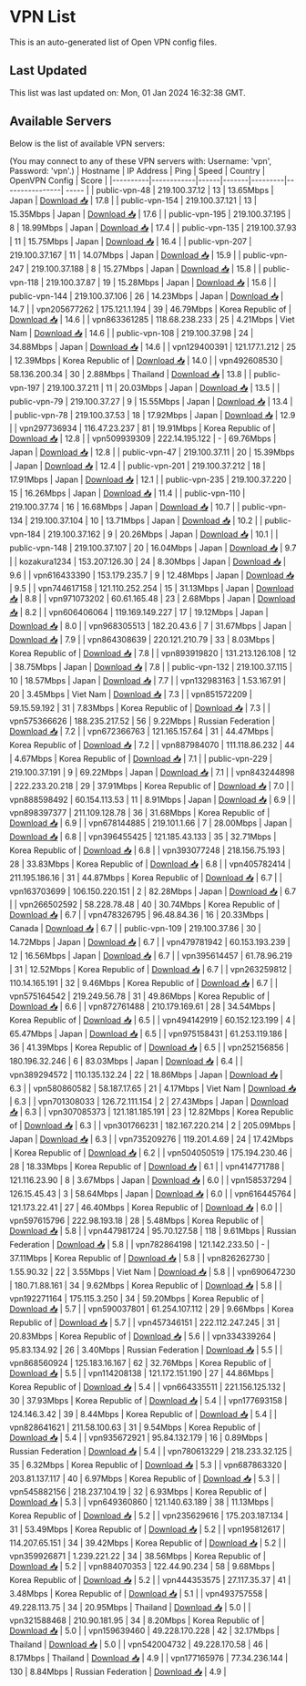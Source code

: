 # VPN List

This is an auto-generated list of Open VPN config files.

## Last Updated

This list was last updated on: Mon, 01 Jan 2024 16:32:38 GMT.

## Available Servers

Below is the list of available VPN servers:

(You may connect to any of these VPN servers with: Username: 'vpn', Password: 'vpn'.)
| Hostname | IP Address | Ping | Speed | Country | OpenVPN Config | Score |
|----------|------------|------|-------|---------|----------------| ----- |
| public-vpn-48 | 219.100.37.12 | 13 | 13.65Mbps | Japan | [Download 📥](./configs/server_0_JP.ovpn) | 17.8 |
| public-vpn-154 | 219.100.37.121 | 13 | 15.35Mbps | Japan | [Download 📥](./configs/server_1_JP.ovpn) | 17.6 |
| public-vpn-195 | 219.100.37.195 | 8 | 18.99Mbps | Japan | [Download 📥](./configs/server_2_JP.ovpn) | 17.4 |
| public-vpn-135 | 219.100.37.93 | 11 | 15.75Mbps | Japan | [Download 📥](./configs/server_3_JP.ovpn) | 16.4 |
| public-vpn-207 | 219.100.37.167 | 11 | 14.07Mbps | Japan | [Download 📥](./configs/server_4_JP.ovpn) | 15.9 |
| public-vpn-247 | 219.100.37.188 | 8 | 15.27Mbps | Japan | [Download 📥](./configs/server_5_JP.ovpn) | 15.8 |
| public-vpn-118 | 219.100.37.87 | 19 | 15.28Mbps | Japan | [Download 📥](./configs/server_6_JP.ovpn) | 15.6 |
| public-vpn-144 | 219.100.37.106 | 26 | 14.23Mbps | Japan | [Download 📥](./configs/server_7_JP.ovpn) | 14.7 |
| vpn205677262 | 175.121.1.194 | 39 | 46.79Mbps | Korea Republic of | [Download 📥](./configs/server_8_KR.ovpn) | 14.6 |
| vpn863361285 | 118.68.238.233 | 25 | 4.21Mbps | Viet Nam | [Download 📥](./configs/server_9_VN.ovpn) | 14.6 |
| public-vpn-108 | 219.100.37.98 | 24 | 34.88Mbps | Japan | [Download 📥](./configs/server_10_JP.ovpn) | 14.6 |
| vpn129400391 | 121.177.1.212 | 25 | 12.39Mbps | Korea Republic of | [Download 📥](./configs/server_11_KR.ovpn) | 14.0 |
| vpn492608530 | 58.136.200.34 | 30 | 2.88Mbps | Thailand | [Download 📥](./configs/server_12_TH.ovpn) | 13.8 |
| public-vpn-197 | 219.100.37.211 | 11 | 20.03Mbps | Japan | [Download 📥](./configs/server_13_JP.ovpn) | 13.5 |
| public-vpn-79 | 219.100.37.27 | 9 | 15.55Mbps | Japan | [Download 📥](./configs/server_14_JP.ovpn) | 13.4 |
| public-vpn-78 | 219.100.37.53 | 18 | 17.92Mbps | Japan | [Download 📥](./configs/server_15_JP.ovpn) | 12.9 |
| vpn297736934 | 116.47.23.237 | 81 | 19.91Mbps | Korea Republic of | [Download 📥](./configs/server_16_KR.ovpn) | 12.8 |
| vpn509939309 | 222.14.195.122 | - | 69.76Mbps | Japan | [Download 📥](./configs/server_17_JP.ovpn) | 12.8 |
| public-vpn-47 | 219.100.37.11 | 20 | 15.39Mbps | Japan | [Download 📥](./configs/server_18_JP.ovpn) | 12.4 |
| public-vpn-201 | 219.100.37.212 | 18 | 17.91Mbps | Japan | [Download 📥](./configs/server_19_JP.ovpn) | 12.1 |
| public-vpn-235 | 219.100.37.220 | 15 | 16.26Mbps | Japan | [Download 📥](./configs/server_20_JP.ovpn) | 11.4 |
| public-vpn-110 | 219.100.37.74 | 16 | 16.68Mbps | Japan | [Download 📥](./configs/server_21_JP.ovpn) | 10.7 |
| public-vpn-134 | 219.100.37.104 | 10 | 13.71Mbps | Japan | [Download 📥](./configs/server_22_JP.ovpn) | 10.2 |
| public-vpn-184 | 219.100.37.162 | 9 | 20.26Mbps | Japan | [Download 📥](./configs/server_23_JP.ovpn) | 10.1 |
| public-vpn-148 | 219.100.37.107 | 20 | 16.04Mbps | Japan | [Download 📥](./configs/server_24_JP.ovpn) | 9.7 |
| kozakura1234 | 153.207.126.30 | 24 | 8.30Mbps | Japan | [Download 📥](./configs/server_25_JP.ovpn) | 9.6 |
| vpn616433390 | 153.179.235.7 | 9 | 12.48Mbps | Japan | [Download 📥](./configs/server_26_JP.ovpn) | 9.5 |
| vpn744617158 | 121.110.252.254 | 15 | 31.13Mbps | Japan | [Download 📥](./configs/server_27_JP.ovpn) | 8.8 |
| vpn971073202 | 60.61.165.48 | 23 | 2.68Mbps | Japan | [Download 📥](./configs/server_28_JP.ovpn) | 8.2 |
| vpn606406064 | 119.169.149.227 | 17 | 19.12Mbps | Japan | [Download 📥](./configs/server_29_JP.ovpn) | 8.0 |
| vpn968305513 | 182.20.43.6 | 7 | 31.67Mbps | Japan | [Download 📥](./configs/server_30_JP.ovpn) | 7.9 |
| vpn864308639 | 220.121.210.79 | 33 | 8.03Mbps | Korea Republic of | [Download 📥](./configs/server_31_KR.ovpn) | 7.8 |
| vpn893919820 | 131.213.126.108 | 12 | 38.75Mbps | Japan | [Download 📥](./configs/server_32_JP.ovpn) | 7.8 |
| public-vpn-132 | 219.100.37.115 | 10 | 18.57Mbps | Japan | [Download 📥](./configs/server_33_JP.ovpn) | 7.7 |
| vpn132983163 | 1.53.167.91 | 20 | 3.45Mbps | Viet Nam | [Download 📥](./configs/server_34_VN.ovpn) | 7.3 |
| vpn851572209 | 59.15.59.192 | 31 | 7.83Mbps | Korea Republic of | [Download 📥](./configs/server_35_KR.ovpn) | 7.3 |
| vpn575366626 | 188.235.217.52 | 56 | 9.22Mbps | Russian Federation | [Download 📥](./configs/server_36_RU.ovpn) | 7.2 |
| vpn672366763 | 121.165.157.64 | 31 | 44.47Mbps | Korea Republic of | [Download 📥](./configs/server_37_KR.ovpn) | 7.2 |
| vpn887984070 | 111.118.86.232 | 44 | 4.67Mbps | Korea Republic of | [Download 📥](./configs/server_38_KR.ovpn) | 7.1 |
| public-vpn-229 | 219.100.37.191 | 9 | 69.22Mbps | Japan | [Download 📥](./configs/server_39_JP.ovpn) | 7.1 |
| vpn843244898 | 222.233.20.218 | 29 | 37.91Mbps | Korea Republic of | [Download 📥](./configs/server_40_KR.ovpn) | 7.0 |
| vpn888598492 | 60.154.113.53 | 11 | 8.91Mbps | Japan | [Download 📥](./configs/server_41_JP.ovpn) | 6.9 |
| vpn898397377 | 211.109.128.78 | 36 | 31.68Mbps | Korea Republic of | [Download 📥](./configs/server_42_KR.ovpn) | 6.9 |
| vpn678144885 | 219.101.1.66 | 7 | 28.00Mbps | Japan | [Download 📥](./configs/server_43_JP.ovpn) | 6.8 |
| vpn396455425 | 121.185.43.133 | 35 | 32.71Mbps | Korea Republic of | [Download 📥](./configs/server_44_KR.ovpn) | 6.8 |
| vpn393077248 | 218.156.75.193 | 28 | 33.83Mbps | Korea Republic of | [Download 📥](./configs/server_45_KR.ovpn) | 6.8 |
| vpn405782414 | 211.195.186.16 | 31 | 44.87Mbps | Korea Republic of | [Download 📥](./configs/server_46_KR.ovpn) | 6.7 |
| vpn163703699 | 106.150.220.151 | 2 | 82.28Mbps | Japan | [Download 📥](./configs/server_47_JP.ovpn) | 6.7 |
| vpn266502592 | 58.228.78.48 | 40 | 30.74Mbps | Korea Republic of | [Download 📥](./configs/server_48_KR.ovpn) | 6.7 |
| vpn478326795 | 96.48.84.36 | 16 | 20.33Mbps | Canada | [Download 📥](./configs/server_49_CA.ovpn) | 6.7 |
| public-vpn-109 | 219.100.37.86 | 30 | 14.72Mbps | Japan | [Download 📥](./configs/server_50_JP.ovpn) | 6.7 |
| vpn479781942 | 60.153.193.239 | 12 | 16.56Mbps | Japan | [Download 📥](./configs/server_51_JP.ovpn) | 6.7 |
| vpn395614457 | 61.78.96.219 | 31 | 12.52Mbps | Korea Republic of | [Download 📥](./configs/server_52_KR.ovpn) | 6.7 |
| vpn263259812 | 110.14.165.191 | 32 | 9.46Mbps | Korea Republic of | [Download 📥](./configs/server_53_KR.ovpn) | 6.7 |
| vpn575164542 | 219.249.56.78 | 31 | 49.86Mbps | Korea Republic of | [Download 📥](./configs/server_54_KR.ovpn) | 6.6 |
| vpn872761488 | 210.179.169.61 | 28 | 34.54Mbps | Korea Republic of | [Download 📥](./configs/server_55_KR.ovpn) | 6.5 |
| vpn494142919 | 60.152.123.199 | 4 | 65.47Mbps | Japan | [Download 📥](./configs/server_56_JP.ovpn) | 6.5 |
| vpn975158431 | 61.253.119.186 | 36 | 41.39Mbps | Korea Republic of | [Download 📥](./configs/server_57_KR.ovpn) | 6.5 |
| vpn252156856 | 180.196.32.246 | 6 | 83.03Mbps | Japan | [Download 📥](./configs/server_58_JP.ovpn) | 6.4 |
| vpn389294572 | 110.135.132.24 | 22 | 18.86Mbps | Japan | [Download 📥](./configs/server_59_JP.ovpn) | 6.3 |
| vpn580860582 | 58.187.17.65 | 21 | 4.17Mbps | Viet Nam | [Download 📥](./configs/server_60_VN.ovpn) | 6.3 |
| vpn701308033 | 126.72.111.154 | 2 | 27.43Mbps | Japan | [Download 📥](./configs/server_61_JP.ovpn) | 6.3 |
| vpn307085373 | 121.181.185.191 | 23 | 12.82Mbps | Korea Republic of | [Download 📥](./configs/server_62_KR.ovpn) | 6.3 |
| vpn301766231 | 182.167.220.214 | 2 | 205.09Mbps | Japan | [Download 📥](./configs/server_63_JP.ovpn) | 6.3 |
| vpn735209276 | 119.201.4.69 | 24 | 17.42Mbps | Korea Republic of | [Download 📥](./configs/server_64_KR.ovpn) | 6.2 |
| vpn504050519 | 175.194.230.46 | 28 | 18.33Mbps | Korea Republic of | [Download 📥](./configs/server_65_KR.ovpn) | 6.1 |
| vpn414771788 | 121.116.23.90 | 8 | 3.67Mbps | Japan | [Download 📥](./configs/server_66_JP.ovpn) | 6.0 |
| vpn158537294 | 126.15.45.43 | 3 | 58.64Mbps | Japan | [Download 📥](./configs/server_67_JP.ovpn) | 6.0 |
| vpn616445764 | 121.173.22.41 | 27 | 46.40Mbps | Korea Republic of | [Download 📥](./configs/server_68_KR.ovpn) | 6.0 |
| vpn597615796 | 222.98.193.18 | 28 | 5.48Mbps | Korea Republic of | [Download 📥](./configs/server_69_KR.ovpn) | 5.8 |
| vpn447981724 | 95.70.127.58 | 118 | 9.61Mbps | Russian Federation | [Download 📥](./configs/server_70_RU.ovpn) | 5.8 |
| vpn782864198 | 121.142.233.50 | - | 37.11Mbps | Korea Republic of | [Download 📥](./configs/server_71_KR.ovpn) | 5.8 |
| vpn826262730 | 1.55.90.32 | 22 | 3.55Mbps | Viet Nam | [Download 📥](./configs/server_72_VN.ovpn) | 5.8 |
| vpn690647230 | 180.71.88.161 | 34 | 9.62Mbps | Korea Republic of | [Download 📥](./configs/server_73_KR.ovpn) | 5.8 |
| vpn192271164 | 175.115.3.250 | 34 | 59.20Mbps | Korea Republic of | [Download 📥](./configs/server_74_KR.ovpn) | 5.7 |
| vpn590037801 | 61.254.107.112 | 29 | 9.66Mbps | Korea Republic of | [Download 📥](./configs/server_75_KR.ovpn) | 5.7 |
| vpn457346151 | 222.112.247.245 | 31 | 20.83Mbps | Korea Republic of | [Download 📥](./configs/server_76_KR.ovpn) | 5.6 |
| vpn334339264 | 95.83.134.92 | 26 | 3.40Mbps | Russian Federation | [Download 📥](./configs/server_77_RU.ovpn) | 5.5 |
| vpn868560924 | 125.183.16.167 | 62 | 32.76Mbps | Korea Republic of | [Download 📥](./configs/server_78_KR.ovpn) | 5.5 |
| vpn114208138 | 121.172.151.190 | 27 | 44.86Mbps | Korea Republic of | [Download 📥](./configs/server_79_KR.ovpn) | 5.4 |
| vpn664335511 | 221.156.125.132 | 30 | 37.93Mbps | Korea Republic of | [Download 📥](./configs/server_80_KR.ovpn) | 5.4 |
| vpn177693158 | 124.146.3.42 | 39 | 8.44Mbps | Korea Republic of | [Download 📥](./configs/server_81_KR.ovpn) | 5.4 |
| vpn828641621 | 211.58.100.63 | 31 | 9.54Mbps | Korea Republic of | [Download 📥](./configs/server_82_KR.ovpn) | 5.4 |
| vpn935672921 | 95.84.132.179 | 16 | 0.89Mbps | Russian Federation | [Download 📥](./configs/server_83_RU.ovpn) | 5.4 |
| vpn780613229 | 218.233.32.125 | 35 | 6.32Mbps | Korea Republic of | [Download 📥](./configs/server_84_KR.ovpn) | 5.3 |
| vpn687863320 | 203.81.137.117 | 40 | 6.97Mbps | Korea Republic of | [Download 📥](./configs/server_85_KR.ovpn) | 5.3 |
| vpn545882156 | 218.237.104.19 | 32 | 6.93Mbps | Korea Republic of | [Download 📥](./configs/server_86_KR.ovpn) | 5.3 |
| vpn649360860 | 121.140.63.189 | 38 | 11.13Mbps | Korea Republic of | [Download 📥](./configs/server_87_KR.ovpn) | 5.2 |
| vpn235629616 | 175.203.187.134 | 31 | 53.49Mbps | Korea Republic of | [Download 📥](./configs/server_88_KR.ovpn) | 5.2 |
| vpn195812617 | 114.207.65.151 | 34 | 39.42Mbps | Korea Republic of | [Download 📥](./configs/server_89_KR.ovpn) | 5.2 |
| vpn359926871 | 1.239.221.22 | 34 | 38.56Mbps | Korea Republic of | [Download 📥](./configs/server_90_KR.ovpn) | 5.2 |
| vpn884070353 | 122.44.90.234 | 58 | 9.68Mbps | Korea Republic of | [Download 📥](./configs/server_91_KR.ovpn) | 5.2 |
| vpn444353575 | 27.117.35.37 | 41 | 3.48Mbps | Korea Republic of | [Download 📥](./configs/server_92_KR.ovpn) | 5.1 |
| vpn493757558 | 49.228.113.75 | 34 | 20.95Mbps | Thailand | [Download 📥](./configs/server_93_TH.ovpn) | 5.0 |
| vpn321588468 | 210.90.181.95 | 34 | 8.20Mbps | Korea Republic of | [Download 📥](./configs/server_94_KR.ovpn) | 5.0 |
| vpn159639460 | 49.228.170.228 | 42 | 32.17Mbps | Thailand | [Download 📥](./configs/server_95_TH.ovpn) | 5.0 |
| vpn542004732 | 49.228.170.58 | 46 | 8.17Mbps | Thailand | [Download 📥](./configs/server_96_TH.ovpn) | 4.9 |
| vpn177165976 | 77.34.236.144 | 130 | 8.84Mbps | Russian Federation | [Download 📥](./configs/server_97_RU.ovpn) | 4.9 |
